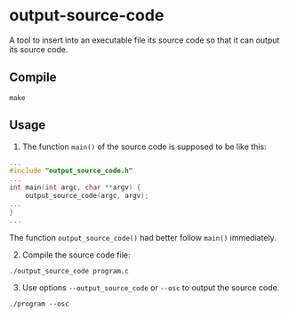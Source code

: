 # output-source-code

A tool to insert into an executable file its source code so that it can output its source code.

## Compile

```shell
make
```

## Usage

1. The function `main()` of the source code is supposed to be like this:
```Cpp
...
#include "output_source_code.h"
...
int main(int argc, char **argv) {
	output_source_code(argc, argv);
...
}
...
```
The function `output_source_code()` had better follow `main()` immediately.

2. Compile the source code file:
```Shell
./output_source_code program.c
```

3. Use options `--output_source_code` or `--osc` to output the source code.
```Shell
./program --osc
```
